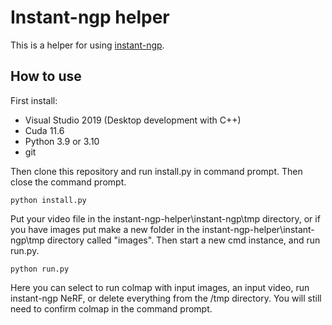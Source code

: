 # Instant-ngp helper
This is a helper for using [instant-ngp](https://github.com/NVlabs/instant-ngp).
## How to use
First install:

- Visual Studio 2019 (Desktop development with C++)
- Cuda 11.6
- Python 3.9 or 3.10
- git

Then clone this repository and run install.py in command prompt. Then close the command prompt.
```
python install.py
```
Put your video file in the instant-ngp-helper\instant-ngp\tmp directory, or if you have images put make a new folder in the instant-ngp-helper\instant-ngp\tmp directory called "images". Then start a new cmd instance, and run run.py. 
```
python run.py
```
Here you can select to run colmap with input images, an input video, run instant-ngp NeRF, or delete everything from the /tmp directory.
You will still need to confirm colmap in the command prompt.

